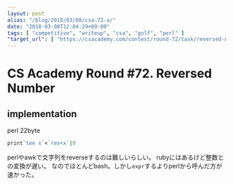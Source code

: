 ```yaml
---
layout: post
alias: "/blog/2018/03/08/csa-72-a/"
date: "2018-03-08T12:04:29+09:00"
tags: [ "competitive", "writeup", "csa", "golf", "perl" ]
"target_url": [ "https://csacademy.com/contest/round-72/task/reversed-number/" ]
---
```


# CS Academy Round #72. Reversed Number

## implementation

perl $22$byte

``` perl
print`tee x`<`rev<x`|0
```

perlやawkで文字列をreverseするのは難しいらしい。
rubyにはあるけど整数との変換が遅い。
なのでほとんどbash。しかし`expr`するよりperlから呼んだ方が速かった。
